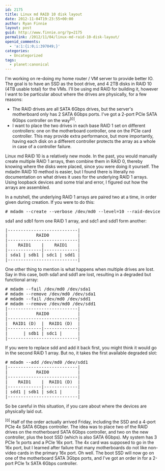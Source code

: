 ```yaml
---
id: 2175
title: Linux md RAID 10 disk layout
date: 2012-11-04T19:23:55+00:00
author: Ryan Finnie
layout: post
guid: http://www.finnie.org/?p=2175
permalink: /2012/11/04/linux-md-raid-10-disk-layout/
openid_comments:
  - 'a:1:{i:0;i:397049;}'
categories:
  - Uncategorized
tags:
  - planet:canonical
---
```

I'm working on re-doing my home router / VM server to provide better IO. The goal is to have an SSD as the boot drive, and 4 2TB disks in RAID 10 (4TB usable total) for the VMs. I'll be using md RAID for building it, however I want to be particular about where the drives are physically, for a few reasons:

  * The RAID drives are all SATA 6Gbps drives, but the server's motherboard only has 2 SATA 6Gbps ports. I've got a 2-port PCIe SATA 6Gbps controller on the way<sup>[0]</sup>.
  * I want to place the two drives in each base RAID 1 set on different controllers: one on the motherboard controller, one on the PCIe card controller. This may provide extra performance, but more importantly, having each disk on a different controller protects the array as a whole in case of a controller failure.

Linux md RAID 10 is a relatively new mode. In the past, you would manually create multiple RAID 1 arrays, then combine them in RAID 0, thereby knowing where the disks were placed, since you were doing it yourself. The mdadm RAID 10 method is easier, but I found there is literally no documentation on what drives it uses for the underlying RAID 1 arrays. Using loopback devices and some trial and error, I figured out how the arrays are assembled.

In a nutshell, the underlying RAID 1 arrays are paired two at a time, in order given during creation. If you were to do this:

<pre># mdadm --create --verbose /dev/md0 --level=10 --raid-devices=4 /dev/sd{a,b,c,d}1
</pre>

sda1 and sdb1 form one RAID 1 array, and sdc1 and sdd1 form another:

<pre>|---------------------------|
|           RAID0           |
|---------------------------|
|    RAID1    |    RAID1    |
|-------------|-------------|
| sda1 | sdb1 | sdc1 | sdd1 |
|---------------------------|
</pre>

One other thing to mention is what happens when multiple drives are lost. Say in this case, both sda1 and sdd1 are lost, resulting in a degraded but functional array:

<pre># mdadm --fail /dev/md0 /dev/sda1
# mdadm --remove /dev/md0 /dev/sda1
# mdadm --fail /dev/md0 /dev/sdd1
# mdadm --remove /dev/md0 /dev/sdd1
|---------------------------|
|           RAID0           |
|---------------------------|
|  RAID1 (D)  |  RAID1 (D)  |
|-------------|-------------|
|      | sdb1 | sdc1 |      |
|---------------------------|
</pre>

If you were to replace sdd and add it back first, you might think it would go in the second RAID 1 array. But no, it takes the first available degraded slot:

<pre># mdadm --add /dev/md0 /dev/sdd1
|---------------------------|
|           RAID0           |
|---------------------------|
|    RAID1    |  RAID1 (D)  |
|-------------|-------------|
| sdd1 | sdb1 | sdc1 |      |
|---------------------------|
</pre>

So be careful in this situation, if you care about where the devices are physically laid out.

<sup>[0]</sup> Half of the order actually arrived Friday, including the SSD and a 4-port PCIe 4x SATA 6Gbps controller. The idea was to place two of the RAID drives on the motherboard SATA 6Gbps controller, and two on the new controller, plus the boot SSD (which is also SATA 6Gbps). My system has 3 PCIe 1x ports and a PCIe 16x port. The 4x card was supposed to go in the 16x port, but I learned after failure that many motherboards do not like non-video cards in the primary 16x port. Oh well. The boot SSD will now go on one of the motherboard SATA 3Gbps ports, and I've got an order in for a 2-port PCIe 1x SATA 6Gbps controller.